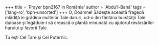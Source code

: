 +++
title = 'Prayer bpn2167 in România'
author = 'Abdu'l-Bahá'
tags = ['lang-ro', 'bpn-unsorted']
+++
O, Doamne! Sădeşte această fragedă mlădiţă în grădina multelor Tale daruri, ud-o din fântâna bunătăţii Tale duioase şi îngăduie-i să crească o plantă minunată cu ajutorul revărsărilor harului şi favorii Tale.

Tu eşti Cel Tare şi Cel Puternic.
